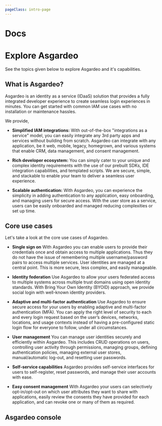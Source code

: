 ```yaml
---
pageClass: intro-page
---
```


# Docs

# Explore Asgardeo

See the topics given below to explore Asgardeo and it's capabilities.

## What is Asgardeo?

Asgardeo is an identity as a service (IDaaS) solution that provides a fully integrated developer experience to create
 seamless login experiences in minutes. You can get started with common IAM use cases with no installation or maintenance hassles.

We provide,
* **Simplified IAM integrations:** With out-of-the-box "integrations as a service" model, you can easily integrate
 any 3rd party apps and services without building from scratch. Asgardeo can integrate with any application, be it
 web, mobile, legacy, homegrown, and various systems that enable CRM, data management, and consent management.
  
* **Rich developer ecosystem:** You can simply cater to your unique and complex identity requirements with the use of
 our prebuilt SDKs, IDE integration capabilities, and templated scripts. We are secure, simple, and stackable to
 enable your team to deliver a seamless user experience.

* **Scalable authentication:** With Asgardeo, you can experience the simplicity in adding authentication to any
 application, easy onboarding, and managing users for secure access. With the user store as a service, users can be
 easily onboarded and managed reducing complexities or set up time.

## Core use cases

Let's take a look at the core use cases of Asgardeo.

* **Single sign on**
With Asgardeo you can enable users to provide their credentials once and obtain access to multiple applications. Thus
 they do not have the issue of remembering multiple username/password pairs to access multiple services. User
 identities are managed at a central point. This is more secure, less complex, and easily manageable.

* **Identity federation**
Use Asgardeo to allow your users federated access to multiple systems across multiple trust domains using open
 identity standards. With Bring Your Own Identity (BYOID) approach, we provide social login with well-known identity
 providers.

* **Adaptive and multi-factor authentication**
Use Asgardeo to ensure secure access for your users by enabling adaptive and multi-factor authentication (MFA). You
 can apply the right level of security to each and every login request based on the user’s devices, networks,
 locations, and usage contexts instead of having a pre-configured static login flow for everyone to follow, under all
 circumstances.
  
* **User management**
You can manage user identities securely and efficiently within Asgardeo. This includes CRUD operations on users,
 controlling user activity through permissions, managing groups, defining authentication policies, managing external
 user stores, manual/automatic log-out, and resetting user passwords.
  
* **Self-service capabilities**
Asgardeo provides self-service interfaces for users to self-register, reset passwords, and manage their user accounts
 with ease.
  
* **Easy consent management**
With Asgardeo your users can selectively opt-in/opt-out on which user attributes they want to share with applications,
 easily review the consents they have provided for each application, and can revoke one or many of them as required.

 ## Asgardeo console
